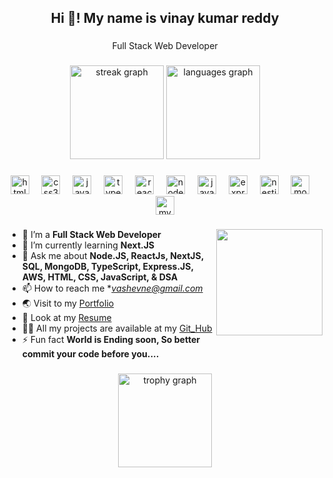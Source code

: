 <h2 align="center">Hi 👋! My name is vinay kumar reddy</h2>

###

<p align="center">Full Stack Web Developer</p>

###

<div align="center">
  <img src="https://streak-stats.demolab.com?user=vvkreddy00&locale=en&mode=daily&theme=dracula&hide_border=false&border_radius=5" height="150" alt="streak graph"  />
  <img src="https://github-readme-stats.vercel.app/api/top-langs?username=vvkreddy00&locale=en&hide_title=false&layout=compact&card_width=320&langs_count=5&theme=dracula&hide_border=false" height="150" alt="languages graph"  />
</div>

###

<div align="center">
  <img src="https://cdn.jsdelivr.net/gh/devicons/devicon/icons/html5/html5-original.svg" height="30" alt="html5 logo"  />
  <img width="12" />
  <img src="https://cdn.jsdelivr.net/gh/devicons/devicon/icons/css3/css3-original.svg" height="30" alt="css3 logo"  />
  <img width="12" />
  <img src="https://cdn.jsdelivr.net/gh/devicons/devicon/icons/javascript/javascript-original.svg" height="30" alt="javascript logo"  />
  <img width="12" />
  <img src="https://cdn.jsdelivr.net/gh/devicons/devicon/icons/typescript/typescript-original.svg" height="30" alt="typescript logo"  />
  <img width="12" />
  <img src="https://cdn.jsdelivr.net/gh/devicons/devicon/icons/react/react-original.svg" height="30" alt="react logo"  />
  <img width="12" />
  <img src="https://cdn.jsdelivr.net/gh/devicons/devicon/icons/nodejs/nodejs-original.svg" height="30" alt="nodejs logo"  />
  <img width="12" />
  <img src="https://skillicons.dev/icons?i=java" height="30" alt="java logo"  />
  <img width="12" />
  <img src="https://skillicons.dev/icons?i=express" height="30" alt="express logo"  />
  <img width="12" />
  <img src="https://skillicons.dev/icons?i=nestjs" height="30" alt="nestjs logo"  />
  <img width="12" />
  <img src="https://skillicons.dev/icons?i=mongodb" height="30" alt="mongodb logo"  />
  <img width="12" />
  <img src="https://skillicons.dev/icons?i=mysql" height="30" alt="mysql logo"  />
</div>

###

<img align="right" height="170" src="https://user-images.githubusercontent.com/114337213/218172084-62191cef-94b6-4087-a4c5-2f07b272ae61.gif"  />

###

- 🔭 I’m a **Full Stack Web Developer**
- 🌱 I’m currently learning **Next.JS**
- 💬 Ask me about **Node.JS, ReactJs, NextJS, SQL, MongoDB, TypeScript, Express.JS, AWS, HTML, CSS, JavaScript, & DSA**
- 📫 How to reach me
 **vashevne@gmail.com*
- 🌏 Visit to my <a href="https://vaibhzz101.github.io/">Portfolio</a>
- 📃 Look at my [Resume](https://drive.google.com/file/d/16tQUUbquZpysvg0H4ZR6gTEdReZQuqjO/view?usp=share_link) 
- 👨‍💻 All my projects are available at my [Git_Hub](https://github.com/vaibhzz101)
- ⚡ Fun fact **World is Ending soon, So better commit your code before you....**



###

<div align="center">
  <img src="https://github-profile-trophy.vercel.app?username=vvkreddy00&theme=dracula&column=-1&row=1&margin-w=8&margin-h=8&no-bg=false&no-frame=false&order=4" height="150" alt="trophy graph"  />
</div>

###
